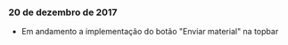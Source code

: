 <h3>20 de dezembro de 2017</h3>
<ul>
  <li>Em andamento a implementação do botão "Enviar material" na topbar</li>
</ul>
